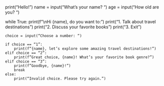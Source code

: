 print(“Hello!”)
name = input(“What’s your name? “)
age = input(“How old are you? “)

while True:
    print(f”\nHi {name}, do you want to:”)
    print(“1. Talk about travel destinations”)
    print(“2. Discuss your favorite books”)
    print(“3. Exit”)

    choice = input(“Choose a number: “)

    if choice == “1”:
        print(f”{name}, let’s explore some amazing travel destinations!”)
    elif choice == “2”:
        print(f”Great choice, {name}! What’s your favorite book genre?”)
    elif choice == “3”:
        print(f”Goodbye, {name}!”)
        break
    else:
        print(“Invalid choice. Please try again.”)